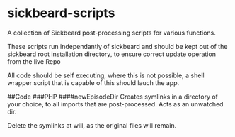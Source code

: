 sickbeard-scripts
=================

A collection of Sickbeard post-processing scripts for various functions.

These scripts run independantly of sickbeard and should be kept out of the sickbeard root installation directory, to ensure correct update operation from the live Repo

All code should be self executing, where this is not possible, a shell wrapper script that is capable of this should lauch the app.

##Code
###PHP
####newEpisodeDir
Creates symlinks in a directory of your choice, to all imports that are post-processed. Acts as an unwatched dir.

Delete the symlinks at will, as the original files will remain.
